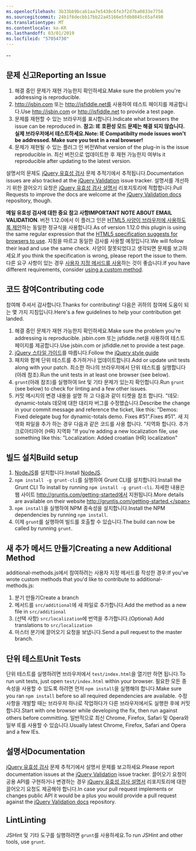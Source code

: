 ```yaml
---
ms.openlocfilehash: 3b33bb9bcab1aa7e5438c6fe3f2d7ba0833e7756
ms.sourcegitcommit: 24b1f6decbb17bb22a45166e5fdb0845c65af498
ms.translationtype: MT
ms.contentlocale: ko-KR
ms.lasthandoff: 03/01/2019
ms.locfileid: "57054730"
---
```

--

## <a name="reporting-an-issue"></a><span data-ttu-id="3b272-101">문제 신고</span><span class="sxs-lookup"><span data-stu-id="3b272-101">Reporting an Issue</span></span>

1. <span data-ttu-id="3b272-102">해결 중인 문제가 재현 가능한지 확인하세요.</span><span class="sxs-lookup"><span data-stu-id="3b272-102">Make sure the problem you're addressing is reproducible.</span></span>
2. <span data-ttu-id="3b272-103">http://jsbin.com 또는 http://jsfiddle.net를 사용하여 테스트 페이지를 제공합니다.</span><span class="sxs-lookup"><span data-stu-id="3b272-103">Use http://jsbin.com or http://jsfiddle.net to provide a test page.</span></span>
3. <span data-ttu-id="3b272-104">문제를 재현할 수 있는 브라우저를 표시합니다.</span><span class="sxs-lookup"><span data-stu-id="3b272-104">Indicate what browsers the issue can be reproduced in.</span></span> <span data-ttu-id="3b272-105">**참고: IE 호환성 모드 문제는 해결 되지 않습니다. 실제 브라우저에서 테스트하세요.**</span><span class="sxs-lookup"><span data-stu-id="3b272-105">**Note: IE Compatibilty mode issues won't be addressed. Make sure you test in a real browser!**</span></span>
4. <span data-ttu-id="3b272-106">문제가 재현될 수 있는 플러그 인 버전</span><span class="sxs-lookup"><span data-stu-id="3b272-106">What version of the plug-in is the issue reproducible in.</span></span> <span data-ttu-id="3b272-107">최신 버전으로 업데이트한 후 재현 가능한지 여부</span><span class="sxs-lookup"><span data-stu-id="3b272-107">Is it reproducible after updating to the latest version.</span></span>

<span data-ttu-id="3b272-108">설명서의 문제도 [jQuery 유효성 검사](https://github.com/jzaefferer/jquery-validation/issues) 문제 추적기에서 추적됩니다.</span><span class="sxs-lookup"><span data-stu-id="3b272-108">Documentation issues are also tracked at the [jQuery Validation](https://github.com/jzaefferer/jquery-validation/issues) issue tracker.</span></span>
<span data-ttu-id="3b272-109">설명서를 개선하기 위한 끌어오기 요청은 [jQuery 유효성 검사 설명서](https://github.com/jzaefferer/validation-content) 리포지토리에 적합합니다.</span><span class="sxs-lookup"><span data-stu-id="3b272-109">Pull Requests to improve the docs are welcome at the [jQuery Validation docs](https://github.com/jzaefferer/validation-content) repository, though.</span></span>

<span data-ttu-id="3b272-110">**메일 유효성 검사에 대한 중요 참고 사항**</span><span class="sxs-lookup"><span data-stu-id="3b272-110">**IMPORTANT NOTE ABOUT EMAIL VALIDATION**.</span></span> <span data-ttu-id="3b272-111">버전 1.12.0에서 이 플러그 인은 [HTML5 사양이 브라우저에 사용하도록 제안](https://html.spec.whatwg.org/multipage/forms.html#valid-e-mail-address)하는 동일한 정규식을 사용합니다.</span><span class="sxs-lookup"><span data-stu-id="3b272-111">As of version 1.12.0 this plugin is using the same regular expression that the [HTML5 specification suggests for browsers to use](https://html.spec.whatwg.org/multipage/forms.html#valid-e-mail-address).</span></span> <span data-ttu-id="3b272-112">지침을 따르고 동일한 검사를 사용할 예정입니다.</span><span class="sxs-lookup"><span data-stu-id="3b272-112">We will follow their lead and use the same check.</span></span> <span data-ttu-id="3b272-113">사양이 잘못되었다고 생각되면 문제를 보고하세요.</span><span class="sxs-lookup"><span data-stu-id="3b272-113">If you think the specification is wrong, please report the issue to them.</span></span> <span data-ttu-id="3b272-114">다른 요구 사항이 있는 경우 [사용자 지정 메서드를 사용](http://jqueryvalidation.org/jQuery.validator.addMethod/)하는 것이 좋습니다.</span><span class="sxs-lookup"><span data-stu-id="3b272-114">If you have different requirements, consider [using a custom method](http://jqueryvalidation.org/jQuery.validator.addMethod/).</span></span>

## <a name="contributing-code"></a><span data-ttu-id="3b272-115">코드 참여</span><span class="sxs-lookup"><span data-stu-id="3b272-115">Contributing code</span></span>

<span data-ttu-id="3b272-116">참여해 주셔서 감사합니다.</span><span class="sxs-lookup"><span data-stu-id="3b272-116">Thanks for contributing!</span></span> <span data-ttu-id="3b272-117">다음은 귀하의 참여에 도움이 되는 몇 가지 지침입니다.</span><span class="sxs-lookup"><span data-stu-id="3b272-117">Here's a few guidelines to help your contribution get landed.</span></span>

1. <span data-ttu-id="3b272-118">해결 중인 문제가 재현 가능한지 확인하세요.</span><span class="sxs-lookup"><span data-stu-id="3b272-118">Make sure the problem you're addressing is reproducible.</span></span> <span data-ttu-id="3b272-119">jsbin.com 또는 jsfiddle.net을 사용하여 테스트 페이지를 제공합니다.</span><span class="sxs-lookup"><span data-stu-id="3b272-119">Use jsbin.com or jsfiddle.net to provide a test page.</span></span>
2. <span data-ttu-id="3b272-120">[jQuery 스타일 가이드](http://contribute.jquery.com/style-guides/js)를 따릅니다.</span><span class="sxs-lookup"><span data-stu-id="3b272-120">Follow the [jQuery style guide](http://contribute.jquery.com/style-guides/js)</span></span>
3. <span data-ttu-id="3b272-121">패치와 함께 단위 테스트를 추가하거나 업데이트합니다.</span><span class="sxs-lookup"><span data-stu-id="3b272-121">Add or update unit tests along with your patch.</span></span> <span data-ttu-id="3b272-122">최소한 하나의 브라우저에서 단위 테스트를 실행합니다(아래 참조).</span><span class="sxs-lookup"><span data-stu-id="3b272-122">Run the unit tests in at least one browser (see below).</span></span>
4. <span data-ttu-id="3b272-123">`grunt`(아래 참조)를 실행하여 lint 및 기타 문제가 있는지 확인합니다.</span><span class="sxs-lookup"><span data-stu-id="3b272-123">Run `grunt` (see below) to check for linting and a few other issues.</span></span>
5. <span data-ttu-id="3b272-124">커밋 메시지의 변경 내용을 설명 하 고 다음과 같이 티켓을 참조 합니다. "데모: dynamic-totals 데모에 대한 대리자 버그를 수정했습니다.</span><span class="sxs-lookup"><span data-stu-id="3b272-124">Describe the change in your commit message and reference the ticket, like this: "Demos: Fixed delegate bug for dynamic-totals demo.</span></span> <span data-ttu-id="3b272-125">Fixes #51”.</span><span class="sxs-lookup"><span data-stu-id="3b272-125">Fixes #51".</span></span> <span data-ttu-id="3b272-126">새 지역화 파일을 추가 하는 경우 다음과 같은 코드를 사용 합니다. "지역화 합니다. 추가 크로아티아어 (HR) 지역화 "</span><span class="sxs-lookup"><span data-stu-id="3b272-126">If you're adding a new localization file, use something like this: "Localization: Added croatian (HR) localization"</span></span>

## <a name="build-setup"></a><span data-ttu-id="3b272-127">빌드 설치</span><span class="sxs-lookup"><span data-stu-id="3b272-127">Build setup</span></span>

1. <span data-ttu-id="3b272-128">[NodeJS](http://nodejs.org)를 설치합니다.</span><span class="sxs-lookup"><span data-stu-id="3b272-128">Install [NodeJS](http://nodejs.org).</span></span>
2. <span data-ttu-id="3b272-129">`npm install -g grunt-cli`를 실행하여 Grunt CLI를 설치합니다.</span><span class="sxs-lookup"><span data-stu-id="3b272-129">Install the Grunt CLI To install by running `npm install -g grunt-cli`.</span></span> <span data-ttu-id="3b272-130">자세한 내용은 웹 사이트 http://gruntjs.com/getting-started에서 지원됩니다.</span><span class="sxs-lookup"><span data-stu-id="3b272-130">More details are available on their website http://gruntjs.com/getting-started.</span></span>
3. <span data-ttu-id="3b272-131">`npm install`을 실행하여 NPM 종속성을 설치합니다.</span><span class="sxs-lookup"><span data-stu-id="3b272-131">Install the NPM dependencies by running `npm install`.</span></span>
4. <span data-ttu-id="3b272-132">이제 `grunt`를 실행하여 빌드를 호출할 수 있습니다.</span><span class="sxs-lookup"><span data-stu-id="3b272-132">The build can now be called by running `grunt`.</span></span>

## <a name="creating-a-new-additional-method"></a><span data-ttu-id="3b272-133">새 추가 메서드 만들기</span><span class="sxs-lookup"><span data-stu-id="3b272-133">Creating a new Additional Method</span></span>

<span data-ttu-id="3b272-134">additional-methods.js에서 참여하려는 사용자 지정 메서드를 작성한 경우:</span><span class="sxs-lookup"><span data-stu-id="3b272-134">If you've wrote custom methods that you'd like to contribute to additional-methods.js:</span></span>

1. <span data-ttu-id="3b272-135">분기 만들기</span><span class="sxs-lookup"><span data-stu-id="3b272-135">Create a branch</span></span>
2. <span data-ttu-id="3b272-136">메서드를 `src/additional`에 새 파일로 추가합니다.</span><span class="sxs-lookup"><span data-stu-id="3b272-136">Add the method as a new file in `src/additional`</span></span>
3. <span data-ttu-id="3b272-137">(선택 사항) `src/localization`에 번역을 추가합니다.</span><span class="sxs-lookup"><span data-stu-id="3b272-137">(Optional) Add translations to `src/localization`</span></span>
4. <span data-ttu-id="3b272-138">마스터 분기에 끌어오기 요청을 보냅니다.</span><span class="sxs-lookup"><span data-stu-id="3b272-138">Send a pull request to the master branch.</span></span>

## <a name="unit-tests"></a><span data-ttu-id="3b272-139">단위 테스트</span><span class="sxs-lookup"><span data-stu-id="3b272-139">Unit Tests</span></span>

<span data-ttu-id="3b272-140">단위 테스트를 실행하려면 브라우저에서 `test/index.html`을 열기만 하면 됩니다.</span><span class="sxs-lookup"><span data-stu-id="3b272-140">To run unit tests, just open `test/index.html` within your browser.</span></span> <span data-ttu-id="3b272-141">필요한 모든 종속성을 사용할 수 있도록 하려면 먼저 `npm install`을 실행해야 합니다.</span><span class="sxs-lookup"><span data-stu-id="3b272-141">Make sure you ran `npm install` before so all required dependencies are available.</span></span>
<span data-ttu-id="3b272-142">수정 사항을 개발할 때는 브라우저 하나로 작업하다가 다른 브라우저에서도 실행한 후에 커밋합니다.</span><span class="sxs-lookup"><span data-stu-id="3b272-142">Start with one browser while developing the fix, then run against others before committing.</span></span> <span data-ttu-id="3b272-143">일반적으로 최신 Chrome, Firefox, Safari 및 Opera와 일부 IE를 사용할 수 있습니다.</span><span class="sxs-lookup"><span data-stu-id="3b272-143">Usually latest Chrome, Firefox, Safari and Opera and a few IEs.</span></span>

## <a name="documentation"></a><span data-ttu-id="3b272-144">설명서</span><span class="sxs-lookup"><span data-stu-id="3b272-144">Documentation</span></span>

<span data-ttu-id="3b272-145">[jQuery 유효성 검사](https://github.com/jzaefferer/jquery-validation/issues) 문제 추적기에서 설명서 문제를 보고하세요.</span><span class="sxs-lookup"><span data-stu-id="3b272-145">Please report documentation issues at the [jQuery Validation](https://github.com/jzaefferer/jquery-validation/issues) issue tracker.</span></span>
<span data-ttu-id="3b272-146">끌어오기 요청이 공용 API를 구현하거나 변경하는 경우 [jQuery 유효성 검사 설명서](https://github.com/jzaefferer/validation-content) 리포지토리에 대한 끌어오기 요청도 제공해야 합니다.</span><span class="sxs-lookup"><span data-stu-id="3b272-146">In case your pull request implements or changes public API it would be a plus you would provide a pull request against the [jQuery Validation docs](https://github.com/jzaefferer/validation-content) repository.</span></span>

## <a name="linting"></a><span data-ttu-id="3b272-147">Lint</span><span class="sxs-lookup"><span data-stu-id="3b272-147">Linting</span></span>

<span data-ttu-id="3b272-148">JSHint 및 기타 도구를 실행하려면 `grunt`를 사용하세요.</span><span class="sxs-lookup"><span data-stu-id="3b272-148">To run JSHint and other tools, use `grunt`.</span></span>
